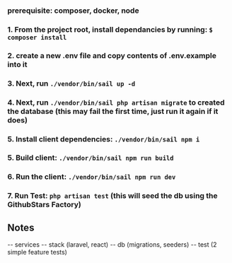 ### prerequisite: composer, docker, node

### 1. From the project root, install dependancies by running: `$ composer install`

### 2. create a new .env file and copy contents of .env.example into it

### 3. Next, run `./vendor/bin/sail up -d`

### 4. Next, run `./vendor/bin/sail php artisan migrate` to created the database (this may fail the first time, just run it again if it does)

### 5. Install client dependencies: `./vendor/bin/sail npm i`

### 5. Build client: `./vendor/bin/sail npm run build`

### 6. Run the client: `./vendor/bin/sail npm run dev`

### 7. Run Test: `php artisan test` (this will seed the db using the GithubStars Factory)

## Notes

-- services
-- stack (laravel, react)
-- db (migrations, seeders)
-- test (2 simple feature tests)
